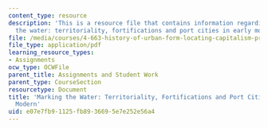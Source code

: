 ```yaml
---
content_type: resource
description: 'This is a resource file that contains information regarding marking
  the water: territoriality, fortifications and port cities in early modern.'
file: /media/courses/4-663-history-of-urban-form-locating-capitalism-producing-early-modern-cities-and-objects-spring-2014/e07e7fb91125fb8936695e7e252e56a4_MIT4_663S14_Markthewater.pdf
file_type: application/pdf
learning_resource_types:
- Assignments
ocw_type: OCWFile
parent_title: Assignments and Student Work
parent_type: CourseSection
resourcetype: Document
title: 'Marking the Water: Territoriality, Fortifications and Port Cities in Early
  Modern'
uid: e07e7fb9-1125-fb89-3669-5e7e252e56a4
---
```

